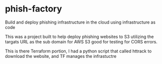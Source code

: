 # phish-factory
Build and deploy phishing infrastructure in the cloud using infrastructure as code

This was a project built to help deploy phishing websites to S3 utilizing the targats URL as the sub domain for AWS S3 good for testing for CORS errors.

This is there Terraform portion, I had a python script that called httrack to download the website, and TF manages the infrastuctre
